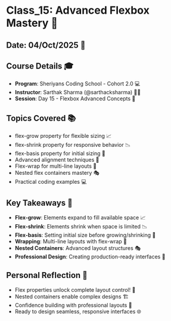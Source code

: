 # Class_15: Advanced Flexbox Mastery 🚀

## Date: 04/Oct/2025 📅

## Course Details 🎓
* **Program**: Sheriyans Coding School - Cohort 2.0 💻
* **Instructor**: Sarthak Sharma (@sarthacksharma) 👨‍🏫
* **Session**: Day 15 - Flexbox Advanced Concepts 💎

## Topics Covered 📚
* flex-grow property for flexible sizing 📈
* flex-shrink property for responsive behavior 📉
* flex-basis property for initial sizing 📏
* Advanced alignment techniques 🎯
* Flex-wrap for multi-line layouts 🔄
* Nested flex containers mastery 🎭
* Practical coding examples 💻

## Key Takeaways 🎯
* **Flex-grow**: Elements expand to fill available space 📈
* **Flex-shrink**: Elements shrink when space is limited 📉
* **Flex-basis**: Setting initial size before growing/shrinking 📏
* **Wrapping**: Multi-line layouts with flex-wrap 🔄
* **Nested Containers**: Advanced layout structures 🎭
* **Professional Design**: Creating production-ready interfaces 💎

## Personal Reflection 💭
* Flex properties unlock complete layout control! 🔑
* Nested containers enable complex designs 🏗️
* Confidence building with professional layouts 💪
* Ready to design seamless, responsive interfaces 🌐
